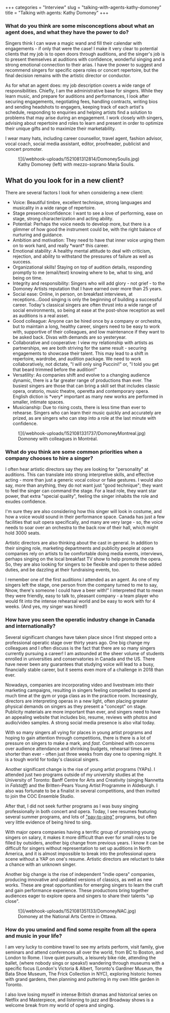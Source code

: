 +++
categories = "Interview"
slug = "talking-with-agents-kathy-domoney"
title = "Talking with agents: Kathy Domoney"
+++

### What do you think are some misconceptions about what an agent does, and what they have the power to do?

Singers think I can wave a magic wand and fill their calendar with engagements - if only that were the case! I make it very clear to potential clients that my job is to open doors through auditions, and the singer's job is to present themselves at auditions with confidence, wonderful singing and a strong emotional connection to their arias. 
I have the power to suggest and recommend singers for specific opera roles or concert repertoire, but the final decision remains with the artistic director or conductor. 

As for what an agent does: my job description covers a wide range of responsibilities. Chiefly, I am the administrative base for singers. While they learn music, and prepare for auditions and performances, I look after securing engagements, negotiating fees, handling contracts, writing bios and sending headshots to engagers, keeping track of each artist's schedule, responding to enquiries and helping artists find a solution to problems that may arise during an engagement. I work closely with singers, advising about repertoire and roles to learn and present in order to optimize their unique gifts and to maximize their marketability. 

I wear many hats, including career counsellor, travel agent, fashion advisor, vocal coach, social media assistant, editor, proofreader, publicist and concert promoter. 

<figure data-type="image">
![](/webhook-uploads/1521081312814/DomoneySoulis.jpg)
<figcaption>Kathy Domoney (left) with mezzo-soprano Maria Soulis.</figcaption>
</figure>

##	What do you look for in a new client? 

There are several factors I look for when considering a new client:

<ul class="nospace">

<li>Voice: Beautiful timbre, excellent technique, strong languages and musicality in a wide range of repertoire.
<li>Stage presence/confidence: I want to see a love of performing, ease on stage, strong characterization and acting ability.
<li>Potential: Perhaps the voice needs to develop more, but there is a glimmer of how good the instrument could be, with the right balance of nurturing and guidance.
<li>Ambition and motivation: They need to have that inner voice urging them on to work hard, and really *want* this career.
<li>Emotional stability: A healthy mental attitude to deal with criticism, rejection, and ability to withstand the pressures of failure as well as success.
<li>Organizational skills! Staying on top of audition details, responding promptly to me (email/text) knowing where to be, what to sing, and being on time.
<li>Integrity and responsibility: Singers who will add glory - not grief - to the Domoney Artists reputation that I have earned over more than 25 years.
<li>Social ease: Online, in person, on breakfast interviews, at receptions...Good singing is only the beginning of building a successful career.  Today's classical singers are often thrust into a wide range of social environments, so being at ease at the post-show reception as well as auditions is a real asset.
<li>Good colleague: Anyone can be hired once by a company or orchestra, but to maintain a long, healthy career, singers need to be easy to work with, supportive of their colleagues, and low maintenance if they want to be asked back. Divas with demands are so yesteryear. 
<li>Collaborative and cooperative: I view my relationship with artists as partnerships, we are both striving for the same result - securing engagements to showcase their talent. This may lead to a shift in repertoire, wardrobe, and audition package. We need to work collaboratively, not dictate, "I will only sing Puccini!"  or, "I told you get that beard trimmed before the audition!" 
<li>Versatility: As companies shift and evolve to a changing audience dynamic, there is a far greater range of productions than ever. The busiest singers are those that can bring a skill set that includes classic opera, oratorio, music theatre, operetta and contemporary opera. English diction is *very* important as many new works are performed in smaller, intimate spaces. 
<li>Musicianship: Due to rising costs, there is less time than ever to rehearse. Singers who can learn their music quickly and accurately are prized, as are singers who can step into a role at the last minute with confidence. 
</ul>

<figure data-type="image">
![](/webhook-uploads/1521081331737/DomoneyMontreal.jpg)
<figcaption>Domoney with colleagues in Montréal.</figcaption>
</figure>

### What do you think are some common priorities when a company chooses to hire a singer?

I often hear artistic directors say they are looking for "personality" at auditions. This can translate into strong interpretive skills, and effective acting - more than just a generic vocal colour or fake gestures.  I would also say, more than anything, they do not want just "good technique"; they  want to feel the singer can command the stage.  For a lead role, they want star power, that extra "special quality", feeling the singer inhabits the role and exudes confidence. 

I'm sure they are also considering how this singer will look in costume, and how a voice would sound in their performance space. Canada has just a few facilities that suit opera specifically, and many are very large - so, the voice needs to soar over an orchestra to the back row of their hall, which might hold 3000 seats. 

Artistic directors are also thinking about the cast in general. In addition to their singing role, marketing departments and publicity people at opera companies rely on artists to be comfortable doing media events, interviews, perhaps singing on the local breakfast TV show to help promote the opera. So, they are also looking for singers to be flexible and open to these added duties, and be dazzling at their fundraising events, too. 
 
I remember one of the first auditions I attended as an agent. As one of my singers left the stage, one person from the company turned to me to say, Nnow, there's someone I could have a beer with!" I interpreted  that to mean they were friendly, easy to talk to, pleasant company - a team player who would fit into the intense rehearsal world and be easy to work with for 4 weeks. (And yes, my singer was hired!)

### How have you seen the operatic industry change in Canada and internationally?      

Several significant changes have taken place since I first stepped onto a professional operatic stage over thirty years ago. One big change my colleagues and I often discuss is the fact that there are so many singers currently pursuing a career! I am astounded at the sheer volume of students enrolled in universities and conservatories in Canada and the US. There have never been any guarantees that studying voice will lead to a busy, financially stable career, but it seems even more of a challenge in 2018 than ever. 

Nowadays, companies are incorporating video and livestream into their marketing campaigns, resulting in singers feeling compelled to spend as much time at the gym or yoga class as in the practice room. Increasingly, directors are interpreting operas in a new light, often placing greater physical demands on singers as they present a "concept" on stage. Publicity materials are more important than ever, and singers need to have an appealing website that includes bio, resume, reviews with photos and audio/video samples. A strong social media presence is also vital today.

With so many singers all vying for places in young artist programs and hoping to gain attention through competitions, there is there is a lot of pressure on singers to make a mark, and *fast*. Combined with concerns over audience attendance and shrinking budgets, rehearsal times are shorter than ever - often just three weeks from day one to opening night. It is a tough world for today's classical singers. 

Another significant change is the rise of young artist programs (YAPs). I attended just two programs outside of my university studies at the University of Toronto: Banff Centre for Arts and Creativity (singing Nannetta in *Falstaff*) and the Britten-Pears Young Artist Programme in Aldeburgh.  I also was fortunate to be a finalist in several competitions, and then invited to join the COC Ensemble Studio. 

After that, I did not seek further programs as I was busy singing professionally in both concert and opera. Today, I see resumes featuring several summer programs, and lots of ["pay-to-sing"](/paid-summer-programs-is-it-time-for-a-revolution/) programs, but often very little evidence of being hired to sing.

With major opera companies having a terrific group of promising young singers on salary, it makes it more difficult than ever for small roles to be filled by outsiders, another big change from previous years. I know it can be  difficult for singers without representation to set up auditions in North America, and it is almost impossible to break into the professional opera scene without a YAP on one's resume. Artistic directors are reluctant to take a chance with an unknown singer.

Another big change is the rise of independent "indie opera" companies, producing innovative and updated versions of classics, as well as new works. These are great opportunities for emerging singers to learn the craft and gain performance experience. These productions bring together audiences eager to explore  opera and singers to share their talents "up close". 

<figure data-type="image">
![](/webhook-uploads/1521081351133/DomoneyNAC.jpg)
<figcaption>Domoney at the National Arts Centre in Ottawa.</figcaption>
</figure>

### How do you unwind and find some respite from all the opera and music in your life?

I am very lucky to combine travel to see my artists perform, visit family, give seminars and attend conferences all over the world, from BC to Boston, and London to Rome. I love quiet pursuits, a leisurely bike ride, attending the ballet, (where nobody sings or speaks!) wandering through museums with a specific focus (London's Victoria & Albert, Toronto's Gardiner Museum, the Bata Shoe Museum, The Frick Collection in NYC), exploring historic homes with grand gardens, then planning and puttering in my own little garden in Toronto.  

I also love losing myself in intense British dramas and historical series on Netflix and Masterpiece, and listening to jazz and Broadway shows is a welcome break from my world of opera and singing. 

